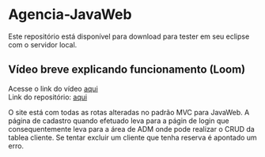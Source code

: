# Agencia-JavaWeb
Este repositório está disponível para download para tester em seu eclipse com o servidor local.

## Vídeo breve explicando funcionamento (Loom)
Acesse o link do vídeo [aqui](https://www.loom.com/share/7e7e6eb0a20546ae8f1ebb7edfc832a0) <br>
Link do repositório: [aqui](https://github.com/heitorpimentel/Agencia-JavaWeb)

O site está com todas as rotas alteradas no padrão MVC para JavaWeb. A página de cadastro quando efetuado leva para a págin de login 
que consequentemente leva para a área de ADM onde pode realizar o CRUD da tablea cliente. Se tentar excluir um cliente que tenha reserva
é apontado um erro. 
